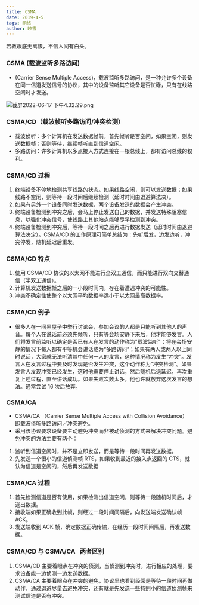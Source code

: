 ```yaml
---
title: CSMA
date: 2019-4-5
tags: 网络
author: 映雪
---
```


若教眼底无离恨，不信人间有白头。

<!--more-->

### CSMA (载波监听多路访问)

- (Carrier Sense Multiple Access)，载波监听多路访问，是一种允许多个设备在同一信道发送信号的协议，其中的设备监听其它设备是否忙碌，只有在线路空闲时才发送。

![截屏2022-06-17 下午4.32.29.png](/images/2022/06/17/ptugMiE3sdNZHCn.png)

### CSMA/CD（载波帧听多路访问/冲突检测）

- 载波侦听：多个计算机在发送数据帧前，首先帧听是否空闲，如果空闲，则发送数据帧；否则等待，继续帧听直到信道空闲。
- 多路访问：许多计算机以多点接入方式连接在一根总线上，都有访问总线的权利。

### CSMA/CD 过程

1. 终端设备不停地检测共享线路的状态。如果线路空闲，则可以发送数据；如果线路不空闲，则等待一段时间后继续检测（延时时间由退避算法决）。
2. 如果有另外一个设备同时发送数据，两个设备发送的数据会产生冲突。
3. 终端设备检测到冲突之后，会马上停止发送自己的数据，并发送特殊阻塞信息，以强化冲突信号，使线路上其他站点能够尽早检测到冲突。
4. 终端设备检测到冲突后，等待一段时间之后再进行数据发送（延时时间由退避算法决定）。CSMA/CD 的工作原理可简单总结为：先听后发，边发边听，冲突停发，随机延迟后重发。

### CSMA/CD 特点

1.  使用 CSMA/CD 协议的以太网不能进行全双工通信，而只能进行双向交替通信（半双工通信）。
2.  计算机发送数据帧之后的一小段时间内，存在着遭遇冲突的可能性。
3.  冲突不确定性使整个以太网平均数据率远小于以太网最高数据率。

### CSMA/CD 例子

- 很多人在一间黑屋子中举行讨论会，参加会议的人都是只能听到其他人的声音。每个人在说话前必须先倾听，只有等会场安静下来后，他才能够发言。人们将发言前监听以确定是否已有人在发言的动作称为"载波监听"；将在会场安静的情况下每人都有平等机会讲话成为“多路访问”；如果有两人或两人以上同时说话，大家就无法听清其中任何一人的发言，这种情况称为发生“冲突”。发言人在发言过程中要及时发现是否发生冲突，这个动作称为“冲突检测”。如果发言人发现冲突已经发生，这时他需要停止讲话，然后随机后退延迟，再次重复上述过程，直至讲话成功。如果失败次数太多，他也许就放弃这次发言的想法。通常尝试 16 次后放弃。

### CSMA/CA

- CSMA/CA （Carrier Sense Multiple Access with Collision Avoidance） 即载波侦听多路访问／冲突避免。
- 采用该协议要求设备要主动避免冲突而非被动侦测的方式来解决冲突问题。避免冲突的方法主要有两个：

1.  监听到信道空闲时，并不是立即发送，而是等待一段时间再发送数据。
2.  先发送一个很小的信道侦测帧 RTS，如果收到最近的接入点返回的 CTS，就认为信道是空闲的，然后再发送数据

### CSMA/CA 过程

1.  首先检测信道是否有使用，如果检测出信道空闲，则等待一段随机时间后，才送出数据。
2.  接收端如果正确收到此帧，则经过一段时间间隔后，向发送端发送确认帧 ACK。
3.  发送端收到 ACK 帧，确定数据正确传输，在经历一段时间间隔后，再发送数据。

### CSMA/CD 与 CSMA/CA   两者区别

1.  CSMA/CD 主要着眼点在冲突的侦测，当侦测到冲突时，进行相应的处理，要求设备能一边侦测一边发送数据。
2.  CSMA/CA 主要着眼点在冲突的避免，协议里也看到经常是等待一段时间再做动作，通过退避尽量去避免冲突，还有就是先发送一些特别小的信道侦测帧来测试信道是否有冲突。
